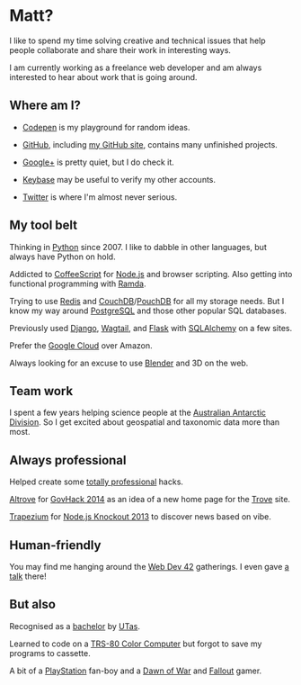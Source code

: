 # Matt?

I like to spend my time solving creative and technical issues that help people collaborate and share their work in interesting ways.

I am currently working as a freelance web developer and am always interested to hear about work that is going around.


## Where am I?

- [Codepen](http://codepen.io/MattMS/) is my playground for random ideas.

- [GitHub](https://github.com/MattMS), including [my GitHub site](http://mattms.github.com/), contains many unfinished projects.

- [Google+](https://plus.google.com/u/0/101785614042184001303) is pretty quiet, but I do check it.

- [Keybase](https://keybase.io/mattms) may be useful to verify my other accounts.

- [Twitter](https://twitter.com/MattMS) is where I'm almost never serious.


## My tool belt

Thinking in [Python](https://www.python.org/) since 2007.
I like to dabble in other languages, but always have Python on hold.

Addicted to [CoffeeScript](http://coffeescript.org/) for [Node.js](https://nodejs.org/) and browser scripting.
Also getting into functional programming with [Ramda](http://ramdajs.com/).

Trying to use [Redis](http://redis.io/) and [CouchDB](https://couchdb.apache.org/)/[PouchDB](http://pouchdb.com/) for all my storage needs.
But I know my way around [PostgreSQL](http://www.postgresql.org/) and those other popular SQL databases.

Previously used [Django](https://www.djangoproject.com/), [Wagtail](https://wagtail.io/), and [Flask](http://flask.pocoo.org/) with [SQLAlchemy](http://www.sqlalchemy.org/) on a few sites.

Prefer the [Google Cloud](https://cloud.google.com/) over Amazon.

Always looking for an excuse to use [Blender](https://www.blender.org/) and 3D on the web.


## Team work

I spent a few years helping science people at the [Australian Antarctic Division](./Australian_Antarctic_Division/).
So I get excited about geospatial and taxonomic data more than most.


## Always professional

Helped create some [totally professional](https://github.com/totesprofesh/) hacks.

[Altrove](http://altrove.totesprofe.sh/) for [GovHack 2014](http://www.govhack.org/) as an idea of a new home page for the [Trove](http://trove.nla.gov.au/) site.

[Trapezium](http://trapezium.io/) for [Node.js Knockout 2013](http://nodeknockout.com/) to discover news based on vibe.


## Human-friendly

You may find me hanging around the [Web Dev 42](http://web.dev42.co/) gatherings.
I even gave [a talk](https://mattms.github.io/WD42_CoffeeScript_talk/) there!


## But also

Recognised as a [bachelor](https://en.wikipedia.org/wiki/Bachelor_of_Computing) by [UTas](http://www.utas.edu.au/).

Learned to code on a [TRS-80 Color Computer](https://en.wikipedia.org/wiki/TRS-80_Color_Computer) but forgot to save my programs to cassette.

A bit of a [PlayStation](http://au.playstation.com/) fan-boy and a [Dawn of War](http://www.dawnofwar.com/) and [Fallout](https://www.fallout4.com/) gamer.
